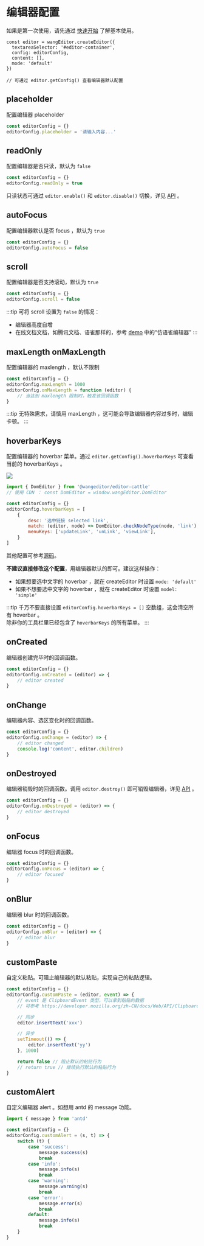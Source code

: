 # 编辑器配置

如果是第一次使用，请先通过 [快速开始](/guide/getting-started.html) 了解基本使用。

```js{3}
const editor = wangEditor.createEditor({
  textareaSelector: '#editor-container',
  config: editorConfig,
  content: [],
  mode: 'default'
})

// 可通过 editor.getConfig() 查看编辑器默认配置
```

## placeholder

配置编辑器 placeholder

```js
const editorConfig = {}
editorConfig.placeholder = '请输入内容...'
```

## readOnly

配置编辑器是否只读，默认为 `false`

```js
const editorConfig = {}
editorConfig.readOnly = true
```

只读状态可通过 `editor.enable()` 和 `editor.disable()` 切换，详见 [API](/guide/API.html) 。

## autoFocus

配置编辑器默认是否 focus ，默认为 `true`

```js
const editorConfig = {}
editorConfig.autoFocus = false
```

## scroll

配置编辑器是否支持滚动，默认为 `true`

```js
const editorConfig = {}
editorConfig.scroll = false
```

:::tip
可将 scroll 设置为 `false` 的情况：
- 编辑器高度自增
- 在线文档文档，如腾讯文档、语雀那样的，参考 [demo](/demo.html) 中的“仿语雀编辑器”
:::

## maxLength onMaxLength

配置编辑器的 maxlength ，默认不限制

```js
const editorConfig = {}
editorConfig.maxLength = 1000
editorConfig.onMaxLength = function (editor) {
    // 当达到 maxlength 限制时，触发该回调函数
}
```

:::tip
无特殊需求，请慎用 maxLength ，这可能会导致编辑器内容过多时，编辑卡顿。
:::

## hoverbarKeys

配置编辑器的 hoverbar 菜单。通过 `editor.getConfig().hoverbarKeys` 可查看当前的 hoverbarKeys 。

![](/image/hoverbar.png)

```js
import { DomEditor } from '@wangeditor/editor-cattle'
// 使用 CDN ： const DomEditor = window.wangEditor.DomEditor

const editorConfig = {}
editorConfig.hoverbarKeys = [
    {
        desc: '选中链接 selected link',
        match: (editor, node) => DomEditor.checkNodeType(node, 'link'),
        menuKeys: ['updateLink', 'unLink', 'viewLink'],
    }
]
```

其他配置可参考[源码](https://github.com/wangeditor-team/we-2021/blob/main/packages/editor/src/config/hoverbar.ts)。

**不建议直接修改这个配置**，用编辑器默认的即可。建议这样操作：
- 如果想要选中文字的 hoverbar ，就在 createEditor 时设置 `mode: 'default'`
- 如果不想要选中文字的 hoverbar ，就在 createEditor 时设置 `model: 'simple'`

:::tip
千万不要直接设置 `editorConfig.hoverbarKeys = []` 空数组，这会清空所有 hoverbar 。<br>
除非你的工具栏里已经包含了 `hoverbarKeys` 的所有菜单。
:::

## onCreated

编辑器创建完毕时的回调函数。

```js
const editorConfig = {}
editorConfig.onCreated = (editor) => {
    // editor created
}
```

## onChange

编辑器内容、选区变化时的回调函数。

```js
const editorConfig = {}
editorConfig.onChange = (editor) => {
    // editor changed
    console.log('content', editor.children)
}
```

## onDestroyed

编辑器销毁时的回调函数。调用 `editor.destroy()` 即可销毁编辑器，详见 [API](/guide/API.html) 。

```js
const editorConfig = {}
editorConfig.onDestroyed = (editor) => {
    // editor destroyed
}
```

## onFocus

编辑器 focus 时的回调函数。

```js
const editorConfig = {}
editorConfig.onFocus = (editor) => {
    // editor focused
}
```

## onBlur

编辑器 blur 时的回调函数。

```js
const editorConfig = {}
editorConfig.onBlur = (editor) => {
    // editor blur
}
```

## customPaste

自定义粘贴。可阻止编辑器的默认粘贴，实现自己的粘贴逻辑。

```js
const editorConfig = {}
editorConfig.customPaste = (editor, event) => {
    // event 是 ClipboardEvent 类型，可以拿到粘贴的数据
    // 可参考 https://developer.mozilla.org/zh-CN/docs/Web/API/ClipboardEvent

    // 同步
    editor.insertText('xxx')

    // 异步
    setTimeout(() => {
        editor.insertText('yy')
    }, 1000)

    return false // 阻止默认的粘贴行为
    // return true // 继续执行默认的粘贴行为
}
```

## customAlert

自定义编辑器 alert 。如想用 antd 的 message 功能。

```js
import { message } from 'antd'

const editorConfig = {}
editorConfig.customAlert = (s, t) => {
    switch (t) {
        case 'success':
            message.success(s)
            break
        case 'info':
            message.info(s)
            break
        case 'warning':
            message.warning(s)
            break
        case 'error':
            message.error(s)
            break
        default:
            message.info(s)
            break
    }
}
```
